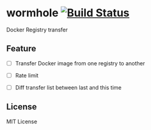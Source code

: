# wormhole [![Build Status](https://travis-ci.org/kaleocheng/wormhole.svg?branch=master)](https://travis-ci.org/kaleocheng/wormhole)
Docker Registry transfer

## Feature
- [ ] Transfer Docker image from one registry to another
- [ ] Rate limit
- [ ] Diff transfer list between last and this time


## License

MIT License
